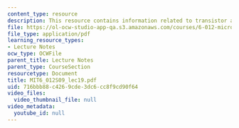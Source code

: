 ```yaml
---
content_type: resource
description: This resource contains information related to transistor amplifiers.
file: https://ol-ocw-studio-app-qa.s3.amazonaws.com/courses/6-012-microelectronic-devices-and-circuits-spring-2009/716bbb88c4269cde3dc6cc8f9cd90f64_MIT6_012S09_lec19.pdf
file_type: application/pdf
learning_resource_types:
- Lecture Notes
ocw_type: OCWFile
parent_title: Lecture Notes
parent_type: CourseSection
resourcetype: Document
title: MIT6_012S09_lec19.pdf
uid: 716bbb88-c426-9cde-3dc6-cc8f9cd90f64
video_files:
  video_thumbnail_file: null
video_metadata:
  youtube_id: null
---
```

